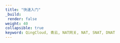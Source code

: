 ```yaml
---
title: "快速入门"
_build:
 render: false 
weight: 40
collapsible: true
keyword: QingCloud, 青云, NAT网关, NAT, SNAT, DNAT
---
```


